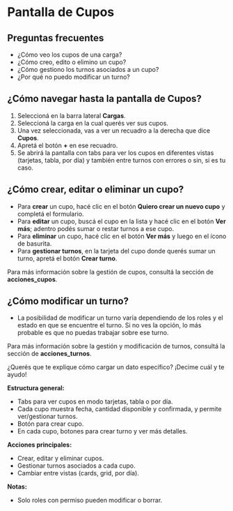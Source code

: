# Pantalla de Cupos

## Preguntas frecuentes
- ¿Cómo veo los cupos de una carga?
- ¿Cómo creo, edito o elimino un cupo?
- ¿Cómo gestiono los turnos asociados a un cupo?
- ¿Por qué no puedo modificar un turno?

## ¿Cómo navegar hasta la pantalla de Cupos?
1. Seleccioná en la barra lateral **Cargas**.
2. Seleccioná la carga en la cual querés ver sus cupos.
3. Una vez seleccionada, vas a ver un recuadro a la derecha que dice **Cupos**.
4. Apretá el botón **+** en ese recuadro.
5. Se abrirá la pantalla con tabs para ver los cupos en diferentes vistas (tarjetas, tabla, por día) y también entre turnos con errores o sin, si es tu caso.

## ¿Cómo crear, editar o eliminar un cupo?
- Para **crear** un cupo, hacé clic en el botón **Quiero crear un nuevo cupo** y completá el formulario.
- Para **editar** un cupo, buscá el cupo en la lista y hacé clic en el botón **Ver más**; adentro podés sumar o restar turnos a ese cupo.
- Para **eliminar** un cupo, hacé clic en el botón **Ver más** y luego en el ícono de basurita.
- Para **gestionar turnos**, en la tarjeta del cupo donde querés sumar un turno, apretá el botón **Crear turno**.

Para más información sobre la gestión de cupos, consultá la sección de **acciones_cupos**.

## ¿Cómo modificar un turno?
- La posibilidad de modificar un turno varía dependiendo de los roles y el estado en que se encuentre el turno. Si no ves la opción, lo más probable es que no puedas trabajar sobre ese turno.

Para más información sobre la gestión y modificación de turnos, consultá la sección de **acciones_turnos**.

¿Querés que te explique cómo cargar un dato específico? ¡Decime cuál y te ayudo!

**Estructura general:**
- Tabs para ver cupos en modo tarjetas, tabla o por día.
- Cada cupo muestra fecha, cantidad disponible y confirmada, y permite ver/gestionar turnos.
- Botón para crear cupo.
- En cada cupo, botones para crear turno y ver más detalles.

**Acciones principales:**
- Crear, editar y eliminar cupos.
- Gestionar turnos asociados a cada cupo.
- Cambiar entre vistas (cards, grid, por día).

**Notas:**
- Solo roles con permiso pueden modificar o borrar.
